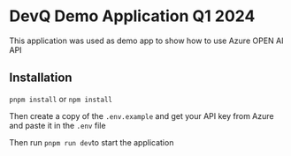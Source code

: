 # DevQ Demo Application Q1 2024

This application was used as demo app to show how to use Azure OPEN AI API

## Installation

`pnpm install` or `npm install`

Then create a copy of the `.env.example` and get your API key from Azure and paste it in the `.env` file

Then run `pnpm run dev`to start the application